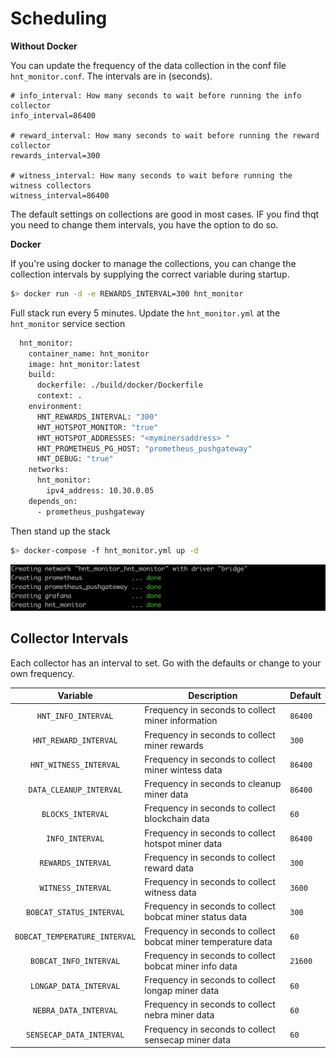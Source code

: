 # Scheduling

**Without Docker**

You can update the frequency of the data collection in the conf file `hnt_monitor.conf`. The intervals are in (seconds).

```
# info_interval: How many seconds to wait before running the info collector
info_interval=86400

# reward_interval: How many seconds to wait before running the reward collector
rewards_interval=300

# witness_interval: How many seconds to wait before running the witness collectors
witness_interval=86400
```

The default settings on collections are good in most cases. IF you find thqt you need to change them intervals, you have the option to do so.

**Docker**

If you're using docker to manage the collections, you can change the collection intervals by supplying the correct variable during startup. 


```bash
$> docker run -d -e REWARDS_INTERVAL=300 hnt_monitor
```

Full stack run every 5 minutes. Update the `hnt_monitor.yml` at the `hnt_monitor` service section

```bash
  hnt_monitor:
    container_name: hnt_monitor
    image: hnt_monitor:latest
    build:
      dockerfile: ./build/docker/Dockerfile
      context: .
    environment:
      HNT_REWARDS_INTERVAL: "300"
      HNT_HOTSPOT_MONITOR: "true"
      HNT_HOTSPOT_ADDRESSES: "<myminersaddress> "
      HNT_PROMETHEUS_PG_HOST: "prometheus_pushgateway"
      HNT_DEBUG: "true"
    networks:
      hnt_monitor:
        ipv4_address: 10.30.0.05
    depends_on:
      - prometheus_pushgateway
```

Then stand up the stack

```bash
$> docker-compose -f hnt_monitor.yml up -d
```
![composeup](images/compose-up.png)

## Collector Intervals

Each collector has an interval to set. Go with the defaults or change to your own frequency.

| Variable | Description | Default |
|:--------:|-------------|---------|
| `HNT_INFO_INTERVAL` | Frequency in seconds to collect miner information | `86400` |
| `HNT_REWARD_INTERVAL` | Frequency in seconds to collect miner rewards | `300` |
| `HNT_WITNESS_INTERVAL` | Frequency in seconds to collect miner wintess data | `86400` |
| `DATA_CLEANUP_INTERVAL` | Frequency in seconds to cleanup miner data | `86400` |
| `BLOCKS_INTERVAL` | Frequency in seconds to collect blockchain data | `60` |
| `INFO_INTERVAL` | Frequency in seconds to collect hotspot miner data | `86400` |
| `REWARDS_INTERVAL` | Frequency in seconds to collect reward data | `300` |
| `WITNESS_INTERVAL` | Frequency in seconds to collect witness data | `3600` |
| `BOBCAT_STATUS_INTERVAL` | Frequency in seconds to collect bobcat miner status data | `300` |
| `BOBCAT_TEMPERATURE_INTERVAL` | Frequency in seconds to collect bobcat miner temperature data | `60` |
| `BOBCAT_INFO_INTERVAL` | Frequency in seconds to collect bobcat miner info data | `21600` |
| `LONGAP_DATA_INTERVAL` | Frequency in seconds to collect longap miner data | `60` |
| `NEBRA_DATA_INTERVAL` | Frequency in seconds to collect nebra miner data | `60` |
| `SENSECAP_DATA_INTERVAL` | Frequency in seconds to collect sensecap miner data | `60` |
